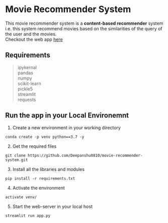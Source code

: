 # Movie Recommender System

This movie recommender system is a <b>content-based recommender</b> system i.e. this system recommend movies based on the similarities of the query of the user and the movies.<br>
Checkout the web app <a href="">here</a>

## Requirements
> ipykernal<br>
> pandas<br>
> numpy<br>
> scikit-learn<br>
> pickle5<br>
> streamlit<br>
> requests<br>

## Run the app in your Local Environemnt
1. Create a new environment in your working directory
```
conda create -p venv python==3.7 -y
```

2. Get the required files
```
git clone https://github.com/Deepanshu0810/movie-recommender-system.git
```

3. Install all the libraries and modules
```
pip install -r requirements.txt
```

4. Activate the environment 
```
activate venv/
```

5. Start the web-server in your local host
```
streamlit run app.py
```
